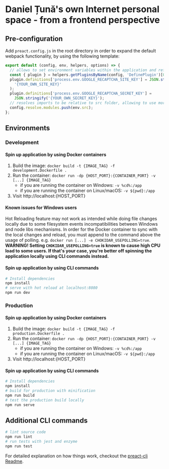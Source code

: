 # Daniel Țună's own Internet personal space - from a frontend perspective

## Pre-configuration

Add `preact.config.js` in the root directory in order to expand the default webpack functionality, by using the following template:

```javascript
export default (config, env, helpers, options) => {
  // allows to set environment variables within the application and reference them later with process.env.ENVIRONMENT_NAME
  const { plugin } = helpers.getPluginsByName(config, 'DefinePlugin')[0];
  plugin.definitions['process.env.GOOGLE_RECAPTCHA_SITE_KEY'] = JSON.stringify(
    '{YOUR_OWN_SITE_KEY}'
  );
  plugin.definitions['process.env.GOOGLE_RECAPTCHA_SECRET_KEY'] =
    JSON.stringify('{YOUR_OWN_SECRET_KEY}');
  // resolves imports to be relative to src folder, allowing to use more absolute-style paths while importing (no more "[...] from '../../../../module")
  config.resolve.modules.push(env.src);
};
```

## Environments

### Development

#### Spin up application by using Docker containers

1. Build the image: `docker build -t {IMAGE_TAG} -f development.Dockerfile .`
2. Run the container: `docker run -dp {HOST_PORT}:{CONTAINER_PORT} -v [...] {IMAGE_TAG}`
   - if you are running the container on Windows: `-v %cd%:/app`
   - if you are running the container on Linux/macOS: `-v ${pwd}:/app`
3. Visit http://localhost:{HOST_PORT}

#### Known issues for Windows users

Hot Reloading feature may not work as intended while doing file changes locally due to some filesystem events incompatibilities between Windows and node libs mechanisms.
In order for the Docker container to sync with the local changes and reload, you must append to the command above the usage of polling. e.g. `docker run [...] -e CHOKIDAR_USEPOLLING=true`.<br/>
**WARNING! Setting `CHOKIDAR_USEPOLLING=true` is known to cause high CPU load to some users. If that's your case, you're better off spinning the application locally using CLI commands instead.**

#### Spin up application by using CLI commands

```bash
# Install dependencies
npm install
# serve with hot reload at localhost:8080
npm run dev
```

### Production

#### Spin up application by using Docker containers

1. Build the image: `docker build -t {IMAGE_TAG} -f production.Dockerfile .`
2. Run the container: `docker run -dp {HOST_PORT}:{CONTAINER_PORT} -v [...] {IMAGE_TAG}`
   - if you are running the container on Windows: `-v %cd%:/app`
   - if you are running the container on Linux/macOS: `-v ${pwd}:/app`
3. Visit http://localhost:{HOST_PORT}

#### Spin up application by using CLI commands

```bash
# Install dependencies
npm install
# build for production with minification
npm run build
# test the production build locally
npm run serve
```

## Additional CLI commands

```bash
# lint source code
npm run lint
# run tests with jest and enzyme
npm run test
```

For detailed explanation on how things work, checkout the [preact-cli Readme](https://github.com/developit/preact-cli/blob/master/README.md).
